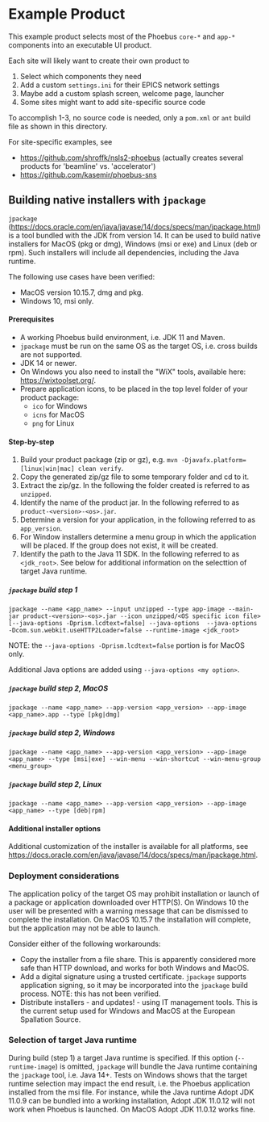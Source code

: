 Example Product
===============

This example product selects most of the Phoebus `core-*` and `app-*` components
into an executable UI product.

Each site will likely want to create their own product to

 1. Select which components they need
 2. Add a custom `settings.ini` for their EPICS network settings
 3. Maybe add a custom splash screen, welcome page, launcher
 4. Some sites might want to add site-specific source code

To accomplish 1-3, no source code is needed, only a `pom.xml` or `ant` build file
as shown in this directory.

For site-specific examples, see

 * https://github.com/shroffk/nsls2-phoebus (actually creates several products for 'beamline' vs. 'accelerator')
 * https://github.com/kasemir/phoebus-sns
 
 ## Building native installers with `jpackage`
 
 `jpackage` (https://docs.oracle.com/en/java/javase/14/docs/specs/man/jpackage.html) is a tool bundled with the 
 JDK from version 14. It can be used to build native installers for MacOS (pkg or dmg), 
 Windows (msi or exe) and Linux (deb or rpm). Such installers will include all dependencies, including the Java 
 runtime.
 
The following use cases have been verified:
 
 * MacOS version 10.15.7, dmg and pkg.
 * Windows 10, msi only.
 
 #### Prerequisites

 * A working Phoebus build environment, i.e. JDK 11 and Maven.
 * `jpackage` must be run on the same OS as the target OS, i.e. cross builds are not supported.
 * JDK 14 or newer. 
 * On Windows you also need to install the "WiX" tools, available here: https://wixtoolset.org/.
 * Prepare application icons, to be placed in the top level folder of your product package:
    * `ico` for Windows
    * `icns` for MacOS
    * `png` for Linux
 
 #### Step-by-step
 
 1. Build your product package (zip or gz), e.g. `mvn -Djavafx.platform=[linux|win|mac] clean verify`.
 2. Copy the generated zip/gz file to some temporary folder and cd to it.
 3. Extract the zip/gz. In the following the folder created is referred to as `unzipped`.
 4. Identify the name of the product jar. In the following referred to as `product-<version>-<os>.jar`.
 5. Determine a version for your application, in the following referred to as `app_version`.
 6. For Window installers determine a menu group in which the application will be placed. If the group does not
 exist, it will be created. 
 7. Identify the path to the Java 11 SDK. In the following referred to as `<jdk_root>`. See below for additional
 information on the selecttion of target Java runtime.
 
 ##### `jpackage` build step 1
 `jpackage --name <app_name> --input unzipped --type app-image --main-jar product-<version>-<os>.jar
 --icon unzipped/<OS specific icon file> [--java-options -Dprism.lcdtext=false] --java-options  --java-options
 -Dcom.sun.webkit.useHTTP2Loader=false --runtime-image <jdk_root>`
 
NOTE: the `--java-options -Dprism.lcdtext=false` portion is for MacOS only.
 
Additional Java options are added using `--java-options <my option>`.

 ##### `jpackage` build step 2, MacOS
 `jpackage --name <app_name> --app-version <app_version> --app-image <app_name>.app --type [pkg|dmg]`
 
 ##### `jpackage` build step 2, Windows
 `jpackage --name <app_name> --app-version <app_version> --app-image <app_name> --type [msi|exe] --win-menu --win-shortcut --win-menu-group <menu_group>`

##### `jpackage` build step 2, Linux
 `jpackage --name <app_name> --app-version <app_version> --app-image <app_name> --type [deb|rpm]`
 
#### Additional installer options 
Additional customization of the installer is available for all platforms, 
see https://docs.oracle.com/en/java/javase/14/docs/specs/man/jpackage.html.

### Deployment considerations
The application policy of the target OS may prohibit installation or launch of a package or application downloaded over HTTP(S). On 
Windows 10 the user will be presented with a warning message that can be dismissed to complete the installation. On
MacOS 10.15.7 the installation will complete, but the application may not be able to launch.

Consider either of the following workarounds:
* Copy the installer from a file share. This is apparently considered more safe than HTTP download, and works for
both Windows and MacOS.
* Add a digital signature using a trusted certificate. `jpackage` supports application signing, so it may be incorporated
into the `jpackage` build process. NOTE: this has not been verified.
* Distribute installers - and updates! - using IT management tools. This is the current setup used for Windows
and MacOS at the European Spallation Source.

### Selection of target Java runtime
During build (step 1) a target Java runtime is specified. If this option (`--runtime-image`) is omitted, `jpackage` will
bundle the Java runtime containing the `jpackage` tool, i.e. Java 14+. Tests on Windows shows that the
target runtime selection may impact the end result, i.e. the Phoebus application installed from the msi file. 
For instance, while the Java runtime Adopt JDK 11.0.9 can be bundled into a working installation, 
Adopt JDK 11.0.12 will not work when Phoebus is launched. On MacOS Adopt JDK 11.0.12 works fine.


 
 